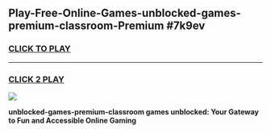 
## Play-Free-Online-Games-unblocked-games-premium-classroom-Premium #7k9ev
<h3>
<a href="https://premium.freeplayer.one?title=unblocked-games-premium-classroom&ref=8M">CLICK TO PLAY</a></h3>
<hr>

<h3>
<a href="https://premium.freeplayer.one?title=unblocked-games-premium-classroom&ref=8M">CLICK 2 PLAY</a>
  
</h3>

<a href="https://premium.freeplayer.one?title=unblocked-games-premium-classroom&ref=8M"><img src="https://clearcache.store/games.png"></a>


**unblocked-games-premium-classroom games unblocked: Your Gateway to Fun and Accessible Online Gaming**
